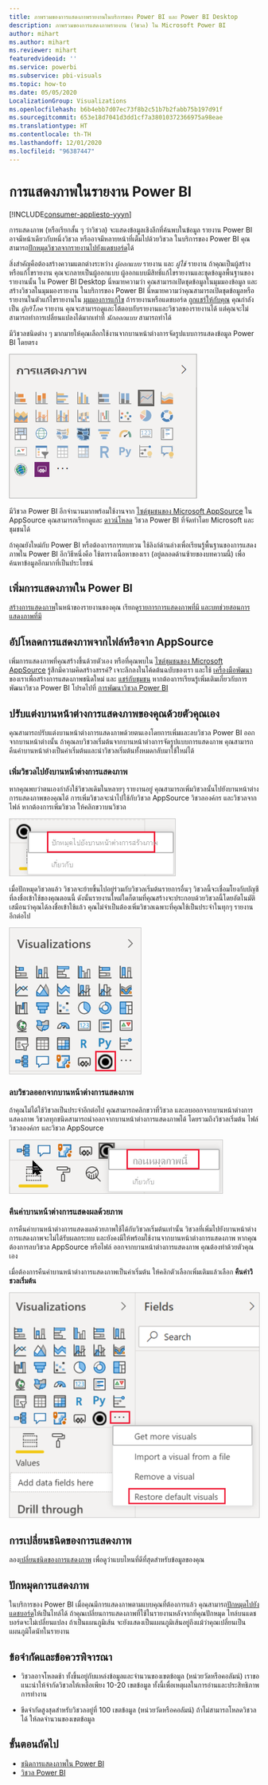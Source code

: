 ```yaml
---
title: ภาพรวมของการแสดงภาพรายงานในบริการของ Power BI และ Power BI Desktop
description: ภาพรวมของการแสดงภาพรายงาน (วิชวล) ใน Microsoft Power BI
author: mihart
ms.author: mihart
ms.reviewer: mihart
featuredvideoid: ''
ms.service: powerbi
ms.subservice: pbi-visuals
ms.topic: how-to
ms.date: 05/05/2020
LocalizationGroup: Visualizations
ms.openlocfilehash: b6b4ebb7d07ec73f8b2c51b7b2fabb75b197d91f
ms.sourcegitcommit: 653e18d7041d3dd1cf7a38010372366975a98eae
ms.translationtype: HT
ms.contentlocale: th-TH
ms.lasthandoff: 12/01/2020
ms.locfileid: "96387447"
---
```

# <a name="visualizations-in-power-bi-reports"></a>การแสดงภาพในรายงาน Power BI

[!INCLUDE[consumer-appliesto-yyyn](../includes/consumer-appliesto-yyyn.md)]    

การแสดงภาพ (หรือเรียกสั้น ๆ ว่าวิชวล) จะแสดงข้อมูลเชิงลึกที่ค้นพบในข้อมูล รายงาน Power BI อาจมีหน้าเดียวกับหนึ่งวิชวล หรืออาจมีหลายหน้าที่เต็มไปด้วยวิชวล ในบริการของ Power BI คุณสามารถ[ปักหมุดวิชวลจากรายงานไปยังแดชบอร์ด](../create-reports/service-dashboard-pin-tile-from-report.md)ได้

สิ่งสำคัญคือต้องสร้างความแตกต่างระหว่าง *ผู้ออกแบบ* รายงาน และ *ผู้ใช้* รายงาน  ถ้าคุณเป็นผู้สร้างหรือแก้ไขรายงาน คุณจะกลายเป็นผู้ออกแบบ  ผู้ออกแบบมีสิทธิ์แก้ไขรายงานและชุดข้อมูลพื้นฐานของรายงานนั้น ใน Power BI Desktop นี่หมายความว่า คุณสามารถเปิดชุดข้อมูลในมุมมองข้อมูล และสร้างวิชวลในมุมมองรายงาน ในบริการของ Power BI นี่หมายความว่าคุณสามารถเปิดชุดข้อมูลหรือรายงานในตัวแก้ไขรายงานใน [มุมมองการแก้ไข](../consumer/end-user-reading-view.md) ถ้ารายงานหรือแดชบอร์ด [ถูกแชร์ให้กับคุณ](../consumer/end-user-shared-with-me.md) คุณกำลังเป็น *ผู้บริโภค* รายงาน คุณจะสามารถดูและโต้ตอบกับรายงานและวิชวลของรายงานได้ แต่คุณจะไม่สามารถทำการเปลี่ยนแปลงได้มากเท่าที่ *นักออกแบบ* สามารถทำได้

มีวิชวลชนิดต่าง ๆ มากมายให้คุณเลือกใช้งานจากบานหน้าต่างการจัดรูปแบบการแสดงข้อมูล Power BI โดยตรง

![บานหน้าต่างที่มีไอคอนสำหรับการจัดรูปแบบการแสดงข้อมูลแต่ละชนิด](media/power-bi-report-visualizations/power-bi-icons.png)

มีวิชวล Power BI อีกจำนวนมากพร้อมใช้งานจาก [ไซต์ชุมชนของ Microsoft AppSource](https://appsource.microsoft.com) ใน AppSource คุณสามารถเรียกดูและ [ดาวน์โหลด](https://appsource.microsoft.com/marketplace/apps?page=1&product=power-bi-visuals) วิชวล Power BI ที่จัดทำโดย Microsoft และชุมชนได้

ถ้าคุณยังใหม่กับ Power BI หรือต้องการการทบทวน ใช้ลิงก์ด้านล่างเพื่อเรียนรู้พื้นฐานของการแสดงภาพใน Power BI  อีกวิธีหนึ่งคือ ใช้ตารางเนื้อหาของเรา (อยู่ตลอดด้านซ้ายของบทความนี้) เพื่อค้นหาข้อมูลอีกมากที่เป็นประโยชน์

## <a name="add-a-visualization-in-power-bi"></a>เพิ่มการแสดงภาพใน Power BI

[สร้างการแสดงภาพ](power-bi-report-add-visualizations-i.md)ในหน้าของรายงานของคุณ เรียกดู[รายการการแสดงภาพที่มี และบทช่วยสอนการแสดงภาพที่มี](power-bi-visualization-types-for-reports-and-q-and-a.md) 

## <a name="upload-a-visualization-from-a-file-or-from-appsource"></a>อัปโหลดการแสดงภาพจากไฟล์หรือจาก AppSource

เพิ่มการแสดงภาพที่คุณสร้างขึ้นด้วยตัวเอง หรือที่คุณพบใน [ไซต์ชุมชนของ  Microsoft AppSource](https://appsource.microsoft.com/marketplace/apps?product=power-bi-visuals) รู้สึกมีความคิดสร้างสรรค์? เจาะลึกลงในโค้ดต้นฉบับของเรา และใช้ [เครื่องมือพัฒนา](../developer/visuals/environment-setup.md) ของเราเพื่อสร้างการแสดงภาพชนิดใหม่ และ [แชร์กับชุมชน](../developer/visuals/office-store.md) หากต้องการเรียนรู้เพิ่มเติมเกี่ยวกับการพัฒนาวิชวล Power BI โปรดไปที่ [การพัฒนาวิชวล Power BI](../developer/visuals/develop-circle-card.md)

## <a name="personalize-your-visualization-pane"></a>ปรับแต่งบานหน้าต่างการแสดงภาพของคุณด้วยตัวคุณเอง

คุณสามารถปรับแต่งบานหน้าต่างการแสดงภาพด้วยตนเองโดยการเพิ่มและลบวิชวล Power BI ออกจากบานหน้าต่างนั้น ถ้าคุณลบวิชวลเริ่มต้นจากบานหน้าต่างการจัดรูปแบบการแสดงภาพ คุณสามารถคืนค่าบานหน้าต่างเป็นค่าเริ่มต้นและนำวิชวลเริ่มต้นทั้งหมดกลับมาใช้ใหม่ได้

### <a name="add-a-visual-to-the-visualization-pane"></a>เพิ่มวิชวลไปยังบานหน้าต่างการแสดงภาพ

หากคุณพบว่าตนเองกำลังใช้วิชวลเดิมในหลายๆ รายงานอยู่ คุณสามารถเพิ่มวิชวลนั้นไปยังบานหน้าต่างการแสดงภาพของคุณได้ การเพิ่มวิชวลจะนำไปใช้กับวิชวล AppSource วิชวลองค์กร และวิชวลจากไฟล์ หากต้องการเพิ่มวิชวล ให้คลิกขวาบนวิชวล

![ปักหมุดไปยังบานหน้าต่างการแสดงภาพ](media/power-bi-report-visualizations/power-bi-pin-custom-visual-option.png)

เมื่อปักหมุดวิชวลแล้ว วิชวลจะย้ายขึ้นไปอยู่ร่วมกับวิชวลเริ่มต้นรายการอื่นๆ วิชวลนี้จะเชื่อมโยงกับบัญชีที่ลงชื่อเข้าใช้ของคุณตอนนี้ ดังนั้นรายงานใหม่ใดก็ตามที่คุณสร้างจะประกอบด้วยวิชวลนี้โดยอัตโนมัติ เสมือนว่าคุณได้ลงชื่อเข้าใช้แล้ว คุณไม่จำเป็นต้องเพิ่มวิชวลเฉพาะที่คุณใช้เป็นประจำในทุกๆ รายงานอีกต่อไป

![บานหน้าต่างการแสดงภาพที่ปรับแต่งแล้ว](media/power-bi-report-visualizations/power-bi-personalized-visualization-pane.png)

### <a name="remove-a-visual-from-the-visualization-pane"></a>ลบวิชวลออกจากบานหน้าต่างการแสดงภาพ

ถ้าคุณไม่ได้ใช้วิชวลเป็นประจำอีกต่อไป คุณสามารถคลิกขวาที่วิชวล และลบออกจากบานหน้าต่างการแสดงภาพ วิชวลทุกชนิดสามารถนำออกจากบานหน้าต่างการแสดงภาพได้ โดยรวมถึงวิชวลเริ่มต้น ไฟล์ วิชวลองค์กร และวิชวล AppSource

![ยกเลิกการปักหมุดไปยังบานหน้าต่างการแสดงภาพ](media/power-bi-report-visualizations/unpin-visual.png)

### <a name="restore-the-visualization-pane"></a>คืนค่าบานหน้าต่างการแสดงผลด้วยภาพ

การคืนค่าบานหน้าต่างการแสดงผลด้วยภาพใช้ได้กับวิชวลเริ่มต้นเท่านั้น วิชวลที่เพิ่มไปยังบานหน้าต่างการแสดงภาพจะไม่ได้รับผลกระทบ และยังคงมีให้พร้อมใช้งานจากบานหน้าต่างการแสดงภาพ หากคุณต้องการลบวิชวล AppSource หรือไฟล์ ออกจากบานหน้าต่างการแสดงภาพ คุณต้องทำด้วยตัวคุณเอง

เมื่อต้องการคืนค่าบานหน้าต่างการแสดงภาพเป็นค่าเริ่มต้น ให้คลิกตัวเลือกเพิ่มเติมแล้วเลือก **คืนค่าวิชวลเริ่มต้น**

![คืนค่าบานหน้าต่างการแสดงผลด้วยภาพเป็นค่าเริ่มต้น](media/power-bi-report-visualizations/restore-default.png)

## <a name="change-the-visualization-type"></a>การเปลี่ยนชนิดของการแสดงภาพ

ลอง[เปลี่ยนชนิดของการแสดงภาพ](power-bi-report-change-visualization-type.md) เพื่อดูว่าแบบไหนที่ดีที่สุดสำหรับข้อมูลของคุณ

## <a name="pin-the-visualization"></a>ปักหมุดการแสดงภาพ

ในบริการของ Power BI เมื่อคุณมีการแสดงภาพตามแบบคุณที่ต้องการแล้ว คุณสามารถ[ปักหมุดไปยังแดชบอร์ด](../create-reports/service-dashboard-pin-tile-from-report.md)ให้เป็นไทล์ได้ ถ้าคุณเปลี่ยนการแสดงภาพที่ใช้ในรายงานหลังจากที่คุณปักหมุด ไทล์บนแดชบอร์ดจะไม่เปลี่ยนแปลง ถ้าเป็นแผนภูมิเส้น จะยังแสดงเป็นแผนภูมิเส้นอยู่ถึงแม้ว่าคุณเปลี่ยนเป็นแผนภูมิโดนัทในรายงาน

## <a name="limitations-and-considerations"></a>ข้อจำกัดและข้อควรพิจารณา
- วิชวลอาจโหลดช้า ทั้งขึ้นอยู่กับแหล่งข้อมูลและจำนวนของเขตข้อมูล (หน่วยวัดหรือคอลัมน์)  เราขอแนะนำให้จำกัดวิชวลให้เหลือเพียง 10-20 เขตข้อมูล ทั้งนี้เพื่อเหตุผลในการอ่านและประสิทธิภาพการทำงาน 

- ขีดจำกัดสูงสุดสำหรับวิชวลอยู่ที่ 100 เขตข้อมูล (หน่วยวัดหรือคอลัมน์) ถ้าไม่สามารถโหลดวิชวลได้ ให้ลดจำนวนของเขตข้อมูล

## <a name="next-steps"></a>ขั้นตอนถัดไป

* [ชนิดการแสดงภาพใน Power BI](power-bi-visualization-types-for-reports-and-q-and-a.md)
* [วิชวล Power BI](../developer/visuals/power-bi-custom-visuals.md)
